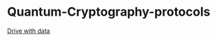 # Quantum-Cryptography-protocols

[Drive with data](https://drive.google.com/drive/folders/1Z872z6Zmbru9QIgAJOHpkMe-Vgy6MLc5?usp=sharing)